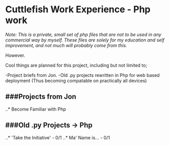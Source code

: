 Cuttlefish Work Experience - Php work
======
*Note: This is a private, small set of php files that are not to be used in any commercial way by myself. These files are solely for my education and self improvement, and not much will probably come from this.*

However.

Cool things are planned for this project, including but not limited to;

-Project briefs from Jon.
-Old .py projects rewritten in Php for web based deployment (Thus becoming compatable on practically all devices)

###Projects from Jon
------

..* Become Familiar with Php


###Old .py Projects -> Php
------

..* 'Take the Initiative' - 0/1
..* Ma' Name is... - 0/1